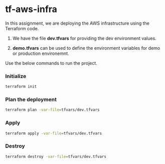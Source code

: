 # tf-aws-infra
In this assignment, we are deploying the AWS infrastructure using the Terraform code.

1) We have the file **dev.tfvars** for providing the dev environment values.

2) **demo.tfvars** can be used to define the environment variables for demo or production environemnt.

Use the below commands to run the project.

### Initialize
```bash
terraform init
```

### Plan the deployment
```bash
terraform plan -var-file=tfvars/dev.tfvars
```

### Apply
```bash
terraform apply -var-file=tfvars/dev.tfvars
```

### Destroy
```bash
terraform destroy -var-file=tfvars/dev.tfvars
```


